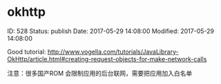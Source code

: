 # okhttp


ID: 528
Status: publish
Date: 2017-05-29 14:08:00
Modified: 2017-05-29 14:08:00


Good tutorial: http://www.vogella.com/tutorials/JavaLibrary-OkHttp/article.html#creating-request-objects-for-make-network-calls

注意：很多国产ROM 会限制应用的后台联网，需要把应用加入白名单